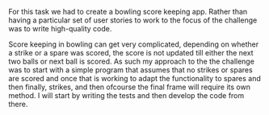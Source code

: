 For this task we had to create a bowling score keeping app. Rather than having a particular set of user stories to work to the focus of the challenge was to write high-quality code.

Score keeping in bowling can get very complicated, depending on whether a strike or a spare was scored,  the score is not updated till either the next two balls or next ball is scored. As such my approach to the the challenge was to start with a simple program that assumes that no strikes or spares are scored and once that is working to adapt the functionality to spares and then finally, strikes, and then ofcourse the final frame will require its own method. I will start by writing the tests and then develop the code from there.  

